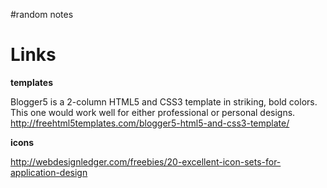 #random notes

# Links #

**templates**

Blogger5 is a 2-column HTML5 and CSS3 template in striking, bold colors. This one would work well for either professional or personal designs.
http://freehtml5templates.com/blogger5-html5-and-css3-template/

**icons**

http://webdesignledger.com/freebies/20-excellent-icon-sets-for-application-design
